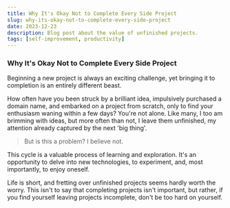```yaml
---
title: Why It's Okay Not to Complete Every Side Project
slug: why-its-okay-not-to-complete-every-side-project
date: 2023-12-23
description: Blog post about the value of unfinished projects.
tags: [self-improvement, productivity]
---
```


### Why It's Okay Not to Complete Every Side Project

Beginning a new project is always an exciting challenge, yet bringing it to completion is an entirely different beast.

How often have you been struck by a brilliant idea, impulsively purchased a domain name, and embarked on a project from scratch, only to find your enthusiasm waning within a few days? You're not alone. Like many, I too am brimming with ideas, but more often than not, I leave them unfinished, my attention already captured by the next 'big thing'.

> But is this a problem? I believe not.

This cycle is a valuable process of learning and exploration. It's an opportunity to delve into new technologies, to experiment, and, most importantly, to enjoy oneself.

Life is short, and fretting over unfinished projects seems hardly worth the worry. This isn't to say that completing projects isn't important, but rather, if you find yourself leaving projects incomplete, don't be too hard on yourself.
